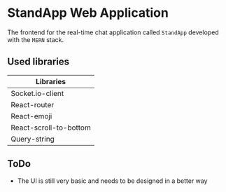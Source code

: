 # StandApp Web Application

The frontend for the real-time chat application called `StandApp` developed with the `MERN` stack.

## Used libraries

| Libraries |
| ---- |
| Socket.io-client |
| React-router |
| React-emoji |
| React-scroll-to-bottom |
| Query-string |

## ToDo

- The UI is still very basic and needs to be designed in a better way
